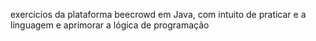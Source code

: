 exercicios da plataforma beecrowd em Java, com intuito de praticar e a linguagem e aprimorar a lógica de programação

